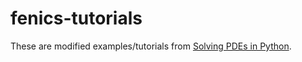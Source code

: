 # fenics-tutorials

These are modified examples/tutorials from [Solving PDEs in Python](https://www.springer.com/us/book/9783319524610).
